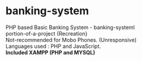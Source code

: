 # banking-system
PHP based Basic Banking System - banking-systeml<br>
portion-of-a-project {Recreation}<br>
Not-recommended for Mobo Phones. (Unresponsive)<br>
Languages used : PHP and JavaScript.<br>
<strong>Included XAMPP (PHP and MYSQL)</strong>
